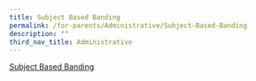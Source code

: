 ```yaml
---
title: Subject Based Banding
permalink: /for-parents/Administrative/Subject-Based-Banding
description: ""
third_nav_title: Administrative
---
```

[Subject Based Banding](https://www.moe.gov.sg/primary/curriculum/subject-based-banding)